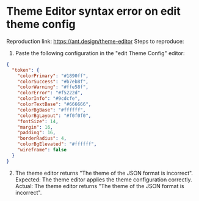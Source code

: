 # Theme Editor syntax error on edit theme config

Reproduction link: <https://ant.design/theme-editor>
Steps to reproduce:

1. Paste the following configuration in the "edit Theme Config" editor:

```json
{
  "token": {
    "colorPrimary": "#1890ff",
    "colorSuccess": "#b7eb8f",
    "colorWarning": "#ffe58f",
    "colorError": "#f5222d",
    "colorInfo": "#9cdcfe",
    "colorTextBase": "#666666",
    "colorBgBase": "#ffffff",
    "colorBgLayout": "#f0f0f0",
    "fontSize": 14,
    "margin": 16,
    "padding": 16,
    "borderRadius": 4,
    "colorBgElevated": "#ffffff",
    "wireframe": false
  }
}
```

2. The theme editor returns "The theme of the JSON format is incorrect".
   Expected: The theme editor applies the theme configuration correctly.
   Actual: The theme editor returns "The theme of the JSON format is incorrect".
